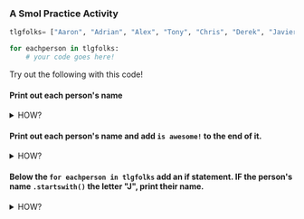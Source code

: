 ### A Smol Practice Activity

```python
tlgfolks= ["Aaron", "Adrian", "Alex", "Tony", "Chris", "Derek", "Javier", "John", "Jonathan", "Justin", "Levi", "Rohalio", "Steven", "Taje", "Trent", "Walt"]

for eachperson in tlgfolks:
    # your code goes here!
```

Try out the following with this code!
#### Print out each person's name

<details>
<summary>HOW?</summary>
<br>
  

    tlgfolks= ["Aaron", "Adrian", "Alex", "Tony", "Chris", "Derek", "Javier", "John", "Jonathan", "Justin", "Levi", "Rohalio", "Steven", "Taje", "Trent", "Walt"]

    for eachperson in tlgfolks:
        print(eachperson)

</details>

#### Print out each person's name and add `is awesome!` to the end of it.

<details>
<summary>HOW?</summary>
<br>
  

    tlgfolks= ["Aaron", "Adrian", "Alex", "Tony", "Chris", "Derek", "Javier", "John", "Jonathan", "Justin", "Levi", "Rohalio", "Steven", "Taje", "Trent", "Walt"]

    for eachperson in tlgfolks:
        print(eachperson + " is awesome!")

</details>

#### Below the `for eachperson in tlgfolks` add an if statement. IF the person's name `.startswith()` the letter "J", print their name.

<details>
<summary>HOW?</summary>
<br>
  

    tlgfolks= ["Aaron", "Adrian", "Alex", "Tony", "Chris", "Derek", "Javier", "John", "Jonathan", "Justin", "Levi", "Rohalio", "Steven", "Taje", "Trent", "Walt"]

    for eachperson in tlgfolks:
        if eachperson.startswith("J"):
            print(eachperson + " is awesome!")

</details>
